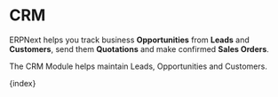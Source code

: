 <!-- add-breadcrumbs -->
# CRM

ERPNext helps you track business **Opportunities** from **Leads** and
**Customers**, send them **Quotations** and make confirmed **Sales Orders**.

The CRM Module helps maintain Leads, Opportunities and Customers.

{index}